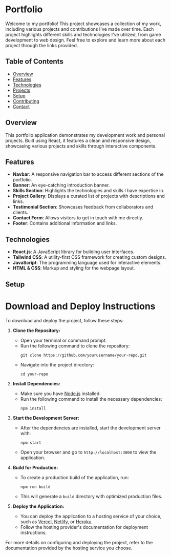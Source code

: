 # Portfolio

Welcome to my portfolio! This project showcases a collection of my work, including various projects and contributions I've made over time. Each project highlights different skills and technologies I've utilized, from game development to web design. Feel free to explore and learn more about each project through the links provided.

## Table of Contents

- [Overview](#overview)
- [Features](#features)
- [Technologies](#technologies)
- [Projects](#projects)
- [Setup](#setup)
- [Contributing](#contributing)
- [Contact](#contact)

## Overview

This portfolio application demonstrates my development work and personal projects. Built using React, it features a clean and responsive design, showcasing various projects and skills through interactive components.

## Features

- **Navbar**: A responsive navigation bar to access different sections of the portfolio.
- **Banner**: An eye-catching introduction banner.
- **Skills Section**: Highlights the technologies and skills I have expertise in.
- **Project Gallery**: Displays a curated list of projects with descriptions and links.
- **Testimonial Section**: Showcases feedback from collaborators and clients.
- **Contact Form**: Allows visitors to get in touch with me directly.
- **Footer**: Contains additional information and links.

## Technologies

- **React.js**: A JavaScript library for building user interfaces.
- **Tailwind CSS**: A utility-first CSS framework for creating custom designs.
- **JavaScript**: The programming language used for interactive elements.
- **HTML & CSS**: Markup and styling for the webpage layout.

## Setup

# Download and Deploy Instructions

To download and deploy the project, follow these steps:

1. **Clone the Repository:**
   - Open your terminal or command prompt.
   - Run the following command to clone the repository:
     ```
     git clone https://github.com/yourusername/your-repo.git
     ```
   - Navigate into the project directory:
     ```
     cd your-repo
     ```

2. **Install Dependencies:**
   - Make sure you have [Node.js](https://nodejs.org/) installed.
   - Run the following command to install the necessary dependencies:
     ```
     npm install
     ```

3. **Start the Development Server:**
   - After the dependencies are installed, start the development server with:
     ```
     npm start
     ```
   - Open your browser and go to `http://localhost:3000` to view the application.

4. **Build for Production:**
   - To create a production build of the application, run:
     ```
     npm run build
     ```
   - This will generate a `build` directory with optimized production files.

5. **Deploy the Application:**
   - You can deploy the application to a hosting service of your choice, such as [Vercel](https://vercel.com/), [Netlify](https://www.netlify.com/), or [Heroku](https://www.heroku.com/).
   - Follow the hosting provider's documentation for deployment instructions.

For more details on configuring and deploying the project, refer to the documentation provided by the hosting service you choose.
